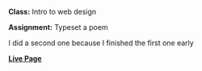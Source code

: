 **Class:** Intro to web design

**Assignment:** Typeset a poem

I did a second one because I finished the first one early

**[Live Page](http://eriklin.github.io/Poem-2---FINAL/)**